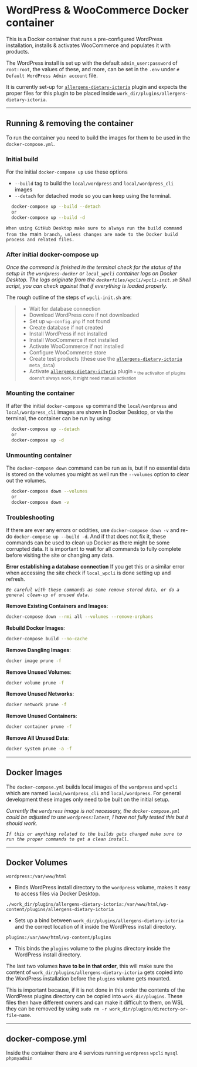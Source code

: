 # WordPress & WooCommerce Docker container

This is a Docker container that runs a pre-configured WordPress installation, installs & activates WooCommerce and populates it with products.

The WordPress install is set up with the default `admin_user:password` of `root:root`, the values of these, and more, can be set in the `.env` under `# Default WordPress Admin account` file.

It is currently set-up for [`allergens-dietary-ictoria`](https://github.com/Ictoria-BV/wp_allergenen) plugin and expects the proper files for this plugin to be placed inside `work_dir/plugins/allergens-dietary-ictoria`.

---

## Running & removing the container

To run the container you need to build the images for them to be used in the `docker-compose.yml`.

### Initial build

For the initial `docker-compose up` use these options

- `--build` tag to build the `local/wordpress` and `local/wordpress_cli` images
- `--detach` for detached mode so you can keep using the terminal.

```sh
  docker-compose up --build --detach
  or
  docker-compose up --build -d
```

`When using GitHub Desktop make sure to always run the build command from the `main` branch, unless changes are made to the Docker build process and related files.`

### After initial docker-compose up

_Once the command is finished in the terminal check for the status of the setup in the `wordpress-docker` or `local_wpcli` container logs on Docker Desktop. The logs originate from the `dockerfiles/wpcli/wpcli-init.sh` Shell script, you can check against that if everything is loaded properly._

The rough outline of the steps of `wpcli-init.sh` are:

> - Wait for database connection
> - Download WordPress core if not downloaded
> - Set up `wp-config.php` if not found
> - Create database if not created
> - Install WordPress if not installed
> - Install WooCommerce if not installed
> - Activate WooCommerce if not installed
> - Configure WooCommerce store
> - Create test products (these use the [`allergens-dietary-ictoria`](https://github.com/Ictoria-BV/wp_allergenen) `meta_data`)
> - Activate [`allergens-dietary-ictoria`](https://github.com/Ictoria-BV/wp_allergenen) plugin
>   <sub>\* the activaiton of plugins doens't always work, it might need manual activation</sub>

### Mounting the container

If after the initial `docker-compose up` command the `local/wordpress` and `local/wordpress_cli` images are shown in Docker Desktop, or via the terminal, the container can be run by using:

```sh
  docker-compose up --detach
  or
  docker-compose up -d
```

### Unmounting container

The `docker-compose down` command can be run as is, but if no essential data is stored on the volumes you might as well run the `--volumes` option to clear out the volumes.

```sh
  docker-compose down --volumes
  or
  docker-compose down -v
```

### Troubleshooting

If there are ever any errors or oddities, use `docker-compose down -v` and re-do `docker-compose up --build -d`. And if that does not fix it, these commands can be used to clean up Docker as there might be some corrupted data. It is important to wait for all commands to fully complete before visiting the site or changing any data.

**Error establishing a database connection**
If you get this or a similar error when accessing the site check if `local_wpcli` is done setting up and refresh.

_`Be careful with these commands as some remove stored data, or do a general clean-up of unused data.`_

**Remove Existing Containers and Images**:

```sh
docker-compose down --rmi all --volumes --remove-orphans
```

**Rebuild Docker Images**:

```sh
docker-compose build --no-cache
```

**Remove Dangling Images**:

```sh
docker image prune -f
```

**Remove Unused Volumes**:

```sh
docker volume prune -f
```

**Remove Unused Networks**:

```sh
docker network prune -f
```

**Remove Unused Containers**:

```sh
docker container prune -f
```

**Remove All Unused Data**:

```sh
docker system prune -a -f
```

---

## Docker Images

The `docker-compose.yml` builds local images of the `wordpress` and `wpcli` which are named `local/wordpress_cli` and `local/wordpress`. For general development these images only need to be built on the initial setup.

_Currently the `wordpress` image is not necessary, the `docker-compose.yml` could be adjusted to use `wordpress:latest`, I have not fully tested this but it should work._

_`If this or anything related to the builds gets changed make sure to run the proper commands to get a clean install.`_

---

## Docker Volumes

`wordpress:/var/www/html`

- Binds WordPress install directory to the `wordpress` volume, makes it easy to access files via Docker Desktop.

`./work_dir/plugins/allergens-dietary-ictoria:/var/www/html/wp-content/plugins/allergens-dietary-ictoria`

- Sets up a bind between `work_dir/plugins/allergens-dietary-ictoria` and the correct location of it inside the WordPress install directory.

`plugins:/var/www/html/wp-content/plugins`

- This binds the `plugins` volume to the plugins directory inside the WordPress install directory.

The last two volumes **have to be in that order**, this will make sure the content of `work_dir/plugins/allergens-dietary-ictoria` gets copied into the WordPress installation before the `plugins` volume gets mounted.

This is important because, if it is not done in this order the contents of the WordPress plugins directory can be copied into `work_dir/plugins`. These files then have different owners and can make it difficult to them, on WSL they can be removed by using `sudo rm -r work_dir/plugins/directory-or-file-name`.

---

## docker-compose.yml

Inside the container there are 4 services running
`wordpress`
`wpcli`
`mysql`
`phpmyadmin`
